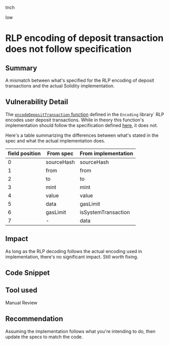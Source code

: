 tnch

low

# RLP encoding of deposit transaction does not follow specification

## Summary

A mismatch between what's specified for the RLP encoding of deposit transactions and the actual Solidity implementation.

## Vulnerability Detail

The [`encodeDepositTransaction` function](https://github.com/sherlock-audit/2023-01-optimism/blob/main/optimism/packages/contracts-bedrock/contracts/libraries/Encoding.sol#L22) defined in the `Encoding` library` RLP encodes user deposit transactions. While in theory this function's implementation should follow the specification defined [here](https://github.com/sherlock-audit/2023-01-optimism/blob/main/optimism/specs/deposits.md#the-deposited-transaction-type), it does not.

Here's a table summarizing the differences between what's stated in the spec and what the actual implementation does.

|field position|From spec|From implementation|
|-|-|-|
|0|sourceHash|sourceHash|
|1|from|from|
|2|to|to|
|3|mint|mint|
|4|value|value|
|5|data|gasLimit|
|6|gasLimit|isSystemTransaction|
|7|-|data|

## Impact

As long as the RLP decoding follows the actual encoding used in implementation, there's no significant impact. Still worth fixing.

## Code Snippet

## Tool used

Manual Review

## Recommendation

Assuming the implementation follows what you're intending to do, then update the specs to match the code.
